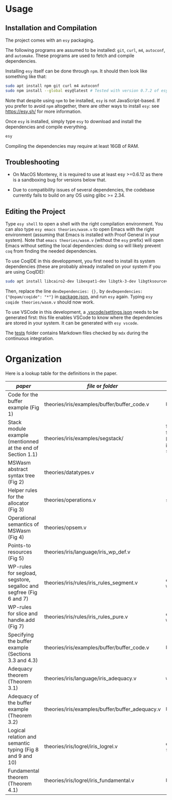 # Usage

## Installation and Compilation

The project comes with an `esy` packaging.

The following programs are assumed to be installed: `git`, `curl`, `m4`, `autoconf`, and `automake`.
These programs are used to fetch and compile dependencies.

Installing `esy` itself can be done through `npm`.
It should then look like something like that:
```bash
sudo apt install npm git curl m4 autoconf
sudo npm install --global esy@latest # Tested with version 0.7.2 of esy.
```
Note that despite using `npm` to be installed, `esy` is not JavaScript-based.
If you prefer to avoid `npm` altogether, there are other ways to install `esy`: see <https://esy.sh/> for more information.

Once `esy` is installed, simply type `esy` to download and install the dependencies and compile everything.
```bash
esy
```

Compiling the dependencies may require at least 16GB of RAM.

## Troubleshooting

- On MacOS Monterey, it is required to use at least esy >=0.6.12 as there is a sandboxing bug for versions below that.

- Due to compatibility issues of several dependencies, the codebase currently fails to build on any OS using glibc >= 2.34.

## Editing the Project

Type `esy shell` to open a shell with the right compilation environment.
You can also type `esy emacs theories/wasm.v` to open Emacs with the right environment (assuming that Emacs is installed with Proof General in your system).
Note that `emacs theories/wasm.v` (without the `esy` prefix) will open Emacs without setting the local dependencies: doing so will likely prevent `coq` from finding the needed dependencies.

To use CoqIDE in this developpment, you first need to install its system dependencies (these are probably already installed on your system if you are using CoqIDE):
```bash
sudo apt install libcairo2-dev libexpat1-dev libgtk-3-dev libgtksourceview-3.0-dev
```
Then, replace the line `devDependencies: {},` by `devDependencies: {"@opam/coqide": "*"}` in [package.json](./package.json), and run `esy` again.
Typing `esy coqide theories/wasm.v` should now work.

To use VSCode in this development, a [.vscode/settings.json](.vscode/settings.json) needs to be generated first: this file enables VSCode to know where the dependencies are stored in your system.
It can be generated with `esy vscode`.

The [tests](./tests) folder contains Markdown files checked by `mdx` during the continuous integration.


# Organization

Here is a lookup table for the definitions in the paper.

| *paper* | *file* or *folder* | *name* |
| --- | --- | --- |
| Code for the buffer example (Fig 1) | theories/iris/examples/buffer/buffer\_code.v | `buffer_program` |
| Stack module example (mentionned at the end of Section 1.1) | theories/iris/examples/segstack/ | functions each in their own file in `functions/` folder. Example of a client module in `segstack_client.v` or `segstack_with_reentrancy.v` |
| MSWasm abstract syntax tree (Fig 2) | theories/datatypes.v | |
| Helper rules for the allocator (Fig 3) | theories/operations.v | `sfree` and `salloc` |
| Operational semantics of MSWasm (Fig 4) | theories/opsem.v | |
| Points-to resources (Fig 5) | theories/iris/language/iris\_wp\_def.v | |
| WP-rules for segload, segstore, segalloc and segfree (Fig 6 and 7) | theories/iris/rules/iris\_rules\_segment.v | e.g. `wp_segload` or `wp_segfree_failure3` |
| WP-rules for slice and handle.add (Fig 7) | theories/iris/rules/iris\_rules\_pure.v | e.g. `wp_handleadd` or `wp_slice_failure` |
| Specifying the buffer example (Sections 3.3 and 4.3) | theories/iris/examples/buffer/buffer\_code.v | `buffer_spec` |
| Adequacy theorem (Theorem 3.1) | theories/iris/language/iris\_adequacy.v | `wp_adequacy` |
| Adequacy of the buffer example (Theorem 3.2) | theories/iris/examples/buffer/buffer\_adequacy.v | `buffer_adequacy` |
| Logical relation and semantic typing (Fig 8 and 9 and 10) | theories/iris/logrel/iris\_logrel.v | e.g. `interp_value_handle` or `semantic_typing` |
| Fundamental theorem (Theorem 4.1) | theories/iris/logrel/iris\_fundamental.v | `be_fundamental` |
